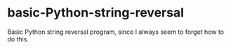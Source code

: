 # basic-Python-string-reversal

Basic Python string reversal program, since I always seem to forget how to do this.
